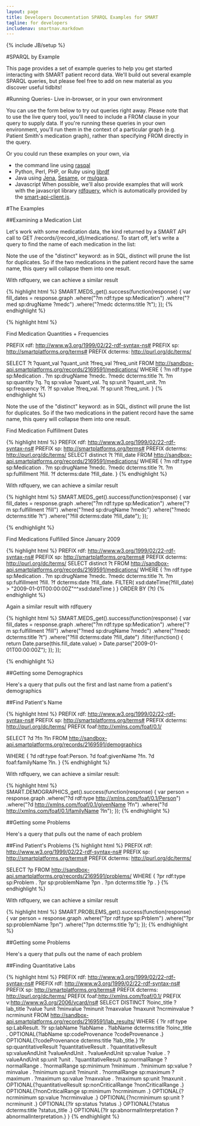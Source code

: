 ```yaml
---
layout: page
title: Developers Documentation SPARQL Examples for SMART
tagline: for developers
includenav: smartnav.markdown
---
```

{% include JB/setup %}

<div id="toc"> </div>

#SPARQL by Example

This page provides a set of example queries to help you get started interacting with SMART patient record data. We'll build out several example SPARQL queries, but please feel free to add on new material as you discover useful tidbits! 

#Running Queries- Live in-browser, or in your own environment

You can use the form below to try out queries right away. Please note that to use the live query tool, you'll need to include a FROM <graph> clause in your query to supply data. If you're running these queries in your own environment, you'll run them in the context of a particular graph (e.g. Patient Smith's medication graph), rather than specifying FROM directly in the query.

Or you could run these examples on your own, via

* the command line using [rasqal](http://librdf.org/rasqal)
* Python, Perl, PHP, or Ruby using [librdf](http://librdf.org)
* Java using [Jena](http://jena.sourceforge.net), [Sesame](http://www.openrdf.org), or [mulgara](http://www.mulgara.org).
* Javascript When possible, we'll also provide examples that will work with the javascript library [rdfquery](http://code.google.com/p/rdfquery/), which is automatically provided by the [smart-api-client.js](http://wiki.chip.org/smart-project/index.php/Developers_Documentation:_smart-api-client.js_Reference).
	
	
#The Examples	

##Examining a Medication List

Let's work with some medication data, the kind returned by a SMART API call to GET /records/{record_id}/medications/. To start off, let's write a query to find the name of each medication in the list: 	 

Note the use of the "distinct" keyword: as in SQL, distinct will prune the list for duplicates. So if the two medications in the patient record have the same name, this query will collapse them into one result.

With rdfquery, we can achieve a similar result

{% highlight html %}
SMART.MEDS_get().success(function(response) {
     var fill_dates = response.graph
                           .where("?m rdf:type sp:Medication")
                           .where("?med sp:drugName ?medc")
                           .where("?medc dcterms:title ?t");
  });
{% endhighlight  %}

{% highlight html %}

Find Medication Quantities + Frequencies

PREFIX rdf: <http://www.w3.org/1999/02/22-rdf-syntax-ns#>
PREFIX sp: <http://smartplatforms.org/terms#>
PREFIX dcterms: <http://purl.org/dc/terms/>

SELECT  ?t ?quant_val ?quant_unit ?freq_val ?freq_unit
  FROM <http://sandbox-api.smartplatforms.org/records/2169591/medications/>
WHERE {
  ?m rdf:type sp:Medication .
  ?m sp:drugName ?medc.
  ?medc dcterms:title ?t.
  ?m sp:quantity ?q.
  ?q sp:value ?quant_val.
  ?q sp:unit ?quant_unit.
  ?m sp:frequency ?f.
  ?f sp:value ?freq_val.
  ?f sp:unit ?freq_unit.
}
{% endhighlight  %}

Note the use of the "distinct" keyword: as in SQL, distinct will prune the list for duplicates. So if the two medications in the patient record have the same name, this query will collapse them into one result. 

Find Medication Fulfillment Dates

{% highlight html %}
PREFIX rdf: <http://www.w3.org/1999/02/22-rdf-syntax-ns#>
PREFIX sp: <http://smartplatforms.org/terms#>
PREFIX dcterms: <http://purl.org/dc/terms/>
SELECT  distinct ?t ?fill_date
  FROM <http://sandbox-api.smartplatforms.org/records/2169591/medications/>
WHERE {
  ?m rdf:type sp:Medication .
  ?m sp:drugName ?medc.
  ?medc dcterms:title ?t.
  ?m sp:fulfillment ?fill.
  ?f dcterms:date ?fill_date.
}
{% endhighlight  %}

With rdfquery, we can achieve a similar result

{% highlight html %}
 SMART.MEDS_get().success(function(response) {
     var fill_dates = response.graph
                           .where("?m rdf:type sp:Medication")
                           .where("?m sp:fulfillment ?fill")
                           .where("?med sp:drugName ?medc")
                           .where("?medc dcterms:title ?t")
                           .where("?fill dcterms:date ?fill_date");
   });
   
{% endhighlight  %}

Find Medications Fulfilled Since January 2009

{% highlight html %}
PREFIX rdf: <http://www.w3.org/1999/02/22-rdf-syntax-ns#>
PREFIX sp: <http://smartplatforms.org/terms#>
PREFIX dcterms: <http://purl.org/dc/terms/>
SELECT  distinct ?t
  FROM <http://sandbox-api.smartplatforms.org/records/2169591/medications/>
WHERE {
  ?m rdf:type sp:Medication .
  ?m sp:drugName ?medc.
  ?medc dcterms:title ?t.
  ?m sp:fulfillment ?fill.
  ?f dcterms:date ?fill_date.
  FILTER( xsd:dateTime(?fill_date) > "2009-01-01T00:00:00Z"^^xsd:dateTime )
} ORDER BY (?t)
{% endhighlight  %}

Again a similar result with rdfquery

{% highlight html %}
 SMART.MEDS_get().success(function(response) {
     var fill_dates = response.graph
                           .where("?m rdf:type sp:Medication")
                           .where("?m sp:fulfillment ?fill")
                           .where("?med sp:drugName ?medc")
                           .where("?medc dcterms:title ?t")
                           .where("?fill dcterms:date ?fill_date")
                           .filter(function() {
                              return Date.parse(this.fill_date.value) > Date.parse("2009-01-01T00:00:00Z");
                            });
   });
   
{% endhighlight  %}

##Getting some Demographics

Here's a query that pulls out the first and last name from a patient's demographics

##Find Patient's Name

{% highlight html %}
PREFIX rdf: <http://www.w3.org/1999/02/22-rdf-syntax-ns#>
PREFIX sp: <http://smartplatforms.org/terms#>
PREFIX dcterms: <http://purl.org/dc/terms/>
PREFIX foaf:<http://xmlns.com/foaf/0.1/>

SELECT ?d ?fn ?ln
  FROM <http://sandbox-api.smartplatforms.org/records/2169591/demographics>

WHERE {
  ?d rdf:type foaf:Person.
  ?d foaf:givenName ?fn.
  ?d foaf:familyName ?ln.
}
{% endhighlight  %}

With rdfquery, we can achieve a similar result: 

{% highlight html %}
SMART.DEMOGRAPHICS_get().success(function(response) {
     var person = response.graph
                           .where("?d rdf:type <http://xmlns.com/foaf/0.1/Person>")
                           .where("?d <http://xmlns.com/foaf/0.1/givenName> ?fn")
                           .where("?d <http://xmlns.com/foaf/0.1/familyName> ?ln");
  });
{% endhighlight  %}

##Getting some Problems

Here's a query that pulls out the name of each problem

##Find Patient's Problems
{% highlight html %}
PREFIX rdf: <http://www.w3.org/1999/02/22-rdf-syntax-ns#>
PREFIX sp: <http://smartplatforms.org/terms#>
PREFIX dcterms: <http://purl.org/dc/terms/>

SELECT ?p
 FROM <http://sandbox-api.smartplatforms.org/records/2169591/problems/>
WHERE {
 ?pr rdf:type sp:Problem .
 ?pr sp:problemName ?pn .
 ?pn dcterms:title ?p .
}
{% endhighlight  %}


With rdfquery, we can achieve a similar result

{% highlight html %}
SMART.PROBLEMS_get().success(function(response) {
     var person = response.graph
                           .where("?pr rdf:type sp:Prblem")
                           .where("?pr sp:problemName ?pn")
                           .where("?pn dcterms:title ?p");
  });
{% endhighlight  %}


##Getting some Problems

Here's a query that pulls out the name of each problem

##Finding Quantitative Labs

{% highlight html %}
PREFIX rdf: <http://www.w3.org/1999/02/22-rdf-syntax-ns#>
PREFIX rdf: <http://www.w3.org/1999/02/22-rdf-syntax-ns#> 
PREFIX sp: <http://smartplatforms.org/terms#> 
PREFIX dcterms: <http://purl.org/dc/terms/> 
PREFIX foaf:<http://xmlns.com/foaf/0.1/> 
PREFIX v:<http://www.w3.org/2006/vcard/ns#> 
SELECT  DISTINCT ?loinc_title ?lab_title ?value ?unit ?minvalue ?minunit ?maxvalue ?maxunit ?ncrminvalue ?ncrminunit
 FROM <http://sandbox-api.smartplatforms.org/records/2169591/lab_results/> 
WHERE { 
  ?lr rdf:type sp:LabResult. 
  ?lr sp:labName ?labName . 
  ?labName dcterms:title ?loinc_title . 
  OPTIONAL{?labName sp:codeProvenance ?codeProvenance .} 
  OPTIONAL{?codeProvenance dcterms:title ?lab_title.} 
  ?lr sp:quantitativeResult ?quantitativeResult . 
  ?quantitativeResult sp:valueAndUnit ?valueAndUnit . 
  ?valueAndUnit sp:value ?value . 
  ?valueAndUnit sp:unit ?unit . 
  ?quantitativeResult sp:normalRange ?normalRange . 
  ?normalRange sp:minimum ?minimum . 
  ?minimum sp:value ?minvalue . 
  ?minimum sp:unit ?minunit . 
  ?normalRange sp:maximum ?maximum . 
  ?maximum sp:value ?maxvalue . 
  ?maximum sp:unit ?maxunit . 
  OPTIONAL{?quantitativeResult sp:nonCriticalRange ?nonCriticalRange .} 
  OPTIONAL{?nonCriticalRange sp:minimum ?ncrminimum .} 
  OPTIONAL{?ncrminimum sp:value ?ncrminvalue .} 
  OPTIONAL{?ncrminimum sp:unit ?ncrminunit .} 
  OPTIONAL{?lr sp:status ?status .} 
  OPTIONAL{?status dcterms:title ?status_title .} 
  OPTIONAL{?lr sp:abnormalInterpretation ?abnormalInterpretation.} 
  }
{% endhighlight  %}

